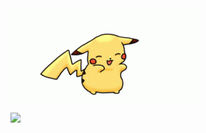<img src="https://github.com/Leecason/Leecason/raw/master/pikachu.gif" width="300">

![](https://visitor-badge.glitch.me/badge?page_id=Leecason.Leecason)
